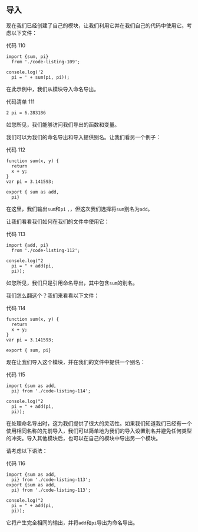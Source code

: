 ## 导入

现在我们已经创建了自己的模块，让我们利用它并在我们自己的代码中使用它。考虑以下文件：

代码 110

```
import {sum, pi}
  from './code-listing-109';

console.log('2
  pi = ' + sum(pi, pi));

```

在此示例中，我们从模块导入命名导出。

代码清单 111

```
2 pi = 6.283186 

```

如您所见，我们能够访问我们导出的函数和变量。

我们可以为我们的命名导出和导入提供别名。让我们看另一个例子：

代码 112

```
function sum(x, y) {
  return
  x + y;
}
var pi = 3.141593; 

export { sum as add,
  pi}

```

在这里，我们输出`sum`和`pi` `,`，但这次我们选择将`sum`别名为`add`。

让我们看看我们如何在我们的文件中使用它：

代码 113

```
import {add, pi}
  from './code-listing-112';

console.log("2
  pi = " + add(pi,
  pi));

```

如您所见，我们只是引用命名导出，其中包含`sum`的别名。

我们怎么翻这个？我们来看看以下文件：

代码 114

```
function sum(x, y) {
  return
  x + y;
}
var pi = 3.141593; 

export { sum, pi}

```

现在让我们导入这个模块，并在我们的文件中提供一个别名：

代码 115

```
import {sum as add,
  pi} from './code-listing-114';

console.log("2
  pi = " + add(pi,
  pi));

```

在处理命名导出时，这为我们提供了很大的灵活性。如果我们知道我们已经有一个使用相同名称的先前导入，我们可以简单地为我们的导入设置别名并避免任何类型的冲突。导入其他模块后，也可以在自己的模块中导出另一个模块。

请考虑以下语法：

代码 116

```
import {sum as add,
  pi} from './code-listing-113';
export {sum as add,
  pi} from './code-listing-113';

console.log("2
  pi = " + add(pi,
  pi));

```

它将产生完全相同的输出，并将`add`和`pi`导出为命名导出。